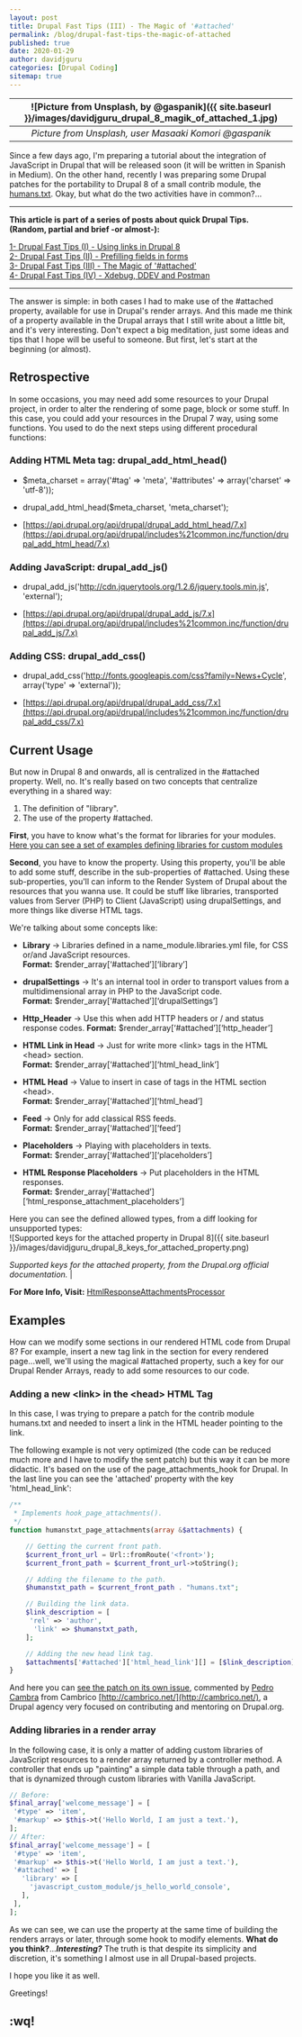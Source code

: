 ```yaml
---
layout: post
title: Drupal Fast Tips (III) - The Magic of '#attached'
permalink: /blog/drupal-fast-tips-the-magic-of-attached
published: true
date: 2020-01-29
author: davidjguru
categories: [Drupal Coding]
sitemap: true
---
```

| ![Picture from Unsplash, by @gaspanik]({{ site.baseurl }}/images/davidjguru_drupal_8_magik_of_attached_1.jpg) |
|:--:|
| *Picture from Unsplash, user Masaaki Komori @gaspanik* |

Since a few days ago, I'm preparing a tutorial about the integration of JavaScript in Drupal that will be released soon 
(it will be written in Spanish in Medium). On the other hand, recently I was preparing some Drupal patches for the 
portability to Drupal 8 of a small contrib module, the [humans.txt](https://www.drupal.org/project/humanstxt). 
Okay, but what do the two activities have in common?...
<!--more-->

---------------------------------------------------------------------------------------
<!-- /TOC -->
**This article is part of a series of posts about quick Drupal Tips.  
(Random, partial and brief -or almost-):**  

[1- Drupal Fast Tips (I) - Using links in Drupal 8](https://davidjguru.github.io/blog/drupal-fast-tips-using-links-in-drupal-8)  
[2- Drupal Fast Tips (II) - Prefilling fields in forms](https://davidjguru.github.io/blog/drupal-fast-tips-prefilling-fields-in-forms)  
[3- Drupal Fast Tips (III) - The Magic of '#attached'](https://davidjguru.github.io/blog/drupal-fast-tips-the-magic-of-attached)  
[4- Drupal Fast Tips (IV) - Xdebug, DDEV and Postman](https://davidjguru.github.io/blog/xdebug-ddev-and-postman)  
<!-- /TOC -->

------------------------------------------------------------------------------------------------

The answer is simple: in both cases I had to make use of the #attached property, available for use in Drupal's 
render arrays. And this made me think of a property available in the Drupal arrays that I still write about a little 
bit, and it's very interesting. 
Don't expect a big meditation, just some ideas and tips that I hope will be useful to someone. 
But first, let's start at the beginning (or almost). 


## Retrospective
In some occasions, you may need add some resources to your Drupal project, in order to alter the rendering of some 
 page, block or some stuff. In this case, you could add your resources in the Drupal 7 way, using some functions.
 You used to do the next steps using different procedural functions:


### Adding HTML Meta tag: drupal_add_html_head()


* $meta_charset = array('#tag' => 'meta', '#attributes' => array('charset' => 'utf-8'));


* drupal_add_html_head($meta_charset, 'meta_charset');


* [https://api.drupal.org/api/drupal/drupal_add_html_head/7.x](https://api.drupal.org/api/drupal/includes%21common.inc/function/drupal_add_html_head/7.x)


### Adding JavaScript: drupal_add_js()


* drupal_add_js('http://cdn.jquerytools.org/1.2.6/jquery.tools.min.js', 'external');


* [https://api.drupal.org/api/drupal/drupal_add_js/7.x](https://api.drupal.org/api/drupal/includes%21common.inc/function/drupal_add_js/7.x)


### Adding CSS: drupal_add_css()


* drupal_add_css('http://fonts.googleapis.com/css?family=News+Cycle', array('type' => 'external'));


* [https://api.drupal.org/api/drupal/drupal_add_css/7.x](https://api.drupal.org/api/drupal/includes%21common.inc/function/drupal_add_css/7.x)

## Current Usage
But now in Drupal 8 and onwards, all is centralized in the #attached property. Well, no. It's really based on two 
concepts that centralize everything in a shared way:  

1.  The definition of "library".
2. The use of the property \#attached.

**First**, you have to know what's the format for libraries for your modules. [Here you can see a set of examples defining libraries for custom modules](https://gitlab.com/snippets/1929232)

**Second**, you have to know the property. Using this property, you'll be able to add some stuff, describe in the 
sub-properties of #attached. Using these sub-properties, you'll can inform to the Render System of Drupal about the
 resources that you wanna use. It could be stuff like libraries, transported values from Server (PHP) to Client 
 (JavaScript) using drupalSettings, and more things like diverse HTML tags. 
 
 We're talking about some concepts like:

* **Library** -> Libraries defined in a name_module.libraries.yml file, for CSS or/and JavaScript resources.  
 **Format:** $render_array[‘#attached’][‘library’]  
 
* **drupalSettings** -> It's an internal tool in order to transport values from a multidimensional array in PHP to the
JavaScript code.   
 **Format:** $render_array[‘#attached’][‘drupalSettings’]  
 
* **Http_Header** ->  Use this when add HTTP headers or / and status response codes. 
 **Format:** $render_array[‘#attached’][‘http_header’]  
 
* **HTML Link in Head** ->  Just for write more \<link> tags in the HTML \<head> section.   
 **Format:** $render_array[‘#attached’][‘html_head_link’]  
 
* **HTML Head** ->  Value to insert in case of tags in the HTML section \<head>.   
 **Format:** $render_array[‘#attached’][‘html_head’]  
 
* **Feed** ->  Only for add classical RSS feeds.  
 **Format:** $render_array[‘#attached’][‘feed’]   
 
* **Placeholders** -> Playing with placeholders in texts.  
 **Format:** $render_array[‘#attached’][‘placeholders’]  
 
* **HTML Response Placeholders** ->  Put placeholders in the HTML responses.   
  **Format:** $render_array[‘#attached’][‘html_response_attachment_placeholders’]  
  
 Here you can see the defined allowed types, from a diff looking for unsupported types:  
  ![Supported keys for the attached property in Drupal 8]({{ site.baseurl }}/images/davidjguru_drupal_8_keys_for_attached_property.png)

*Supported keys for the attached property, from the Drupal.org official documentation.* |



**For More Info, Visit:** [HtmlResponseAttachmentsProcessor](https://api.drupal.org/api/drupal/core%21lib%21Drupal%21Core%21Render%21HtmlResponseAttachmentsProcessor.php/function/HtmlResponseAttachmentsProcessor%3A%3AprocessAttachments/8.7.x)

## Examples
How can we modify some sections in our rendered HTML code from Drupal 8?
For example, insert a new tag link in the <head> section for every rendered page...well, we'll using the magical 
\#attached property, such a key for our Drupal Render Arrays, ready to add some resources to our code.

### Adding a new \<link> in the \<head> HTML Tag  
In this case, I was trying to prepare a patch for the contrib module humans.txt and needed to insert a link in the HTML 
header pointing to the link. 

The following example is not very optimized (the code can be reduced much more and I have to modify the sent patch) but 
this way it can be more didactic. It's based on the use of the page_attachments_hook for Drupal. In the last line you 
can see the 'attached' property with the key 'html_head_link':

```php
/**
 * Implements hook_page_attachments().
 */
function humanstxt_page_attachments(array &$attachments) {

    // Getting the current front path.
    $current_front_url = Url::fromRoute('<front>');
    $current_front_path = $current_front_url->toString();

    // Adding the filename to the path.
    $humanstxt_path = $current_front_path . "humans.txt";

    // Building the link data.
    $link_description = [
     'rel' => 'author',
      'link' => $humanstxt_path,
    ];

    // Adding the new head link tag.
    $attachments['#attached']['html_head_link'][] = [$link_description];
}
```
And here you can [see the patch on its own issue](https://www.drupal.org/project/humanstxt/issues/3104647), commented by
 [Pedro Cambra](https://www.drupal.org/u/pcambra) from Cambrico [http://cambrico.net/](http://cambrico.net/), a Drupal 
 agency very focused on contributing and mentoring on Drupal.org. 
 
### Adding libraries in a render array    
 In the following case, it is only a matter of adding custom libraries of JavaScript resources to a render array 
 returned by a controller method. A controller that ends up "painting" a simple data table through a path, and that is 
 dynamized through custom libraries with Vanilla JavaScript. 
 
 ```php
// Before:
$final_array['welcome_message'] = [
  '#type' => 'item',
  '#markup' => $this->t('Hello World, I am just a text.'),
];
// After: 
$final_array['welcome_message'] = [
  '#type' => 'item',
  '#markup' => $this->t('Hello World, I am just a text.'),
  '#attached' => [
    'library' => [
      'javascript_custom_module/js_hello_world_console',
    ],
  ],
];
```
As we can see, we can use the property at the same time of building the renders arrays or later, through some hook to 
modify elements. **What do you think?**...***Interesting?*** The truth is that despite its simplicity and discretion, 
it's something I almost use in all Drupal-based projects. 

I hope you like it as well. 

Greetings! 

## :wq!

